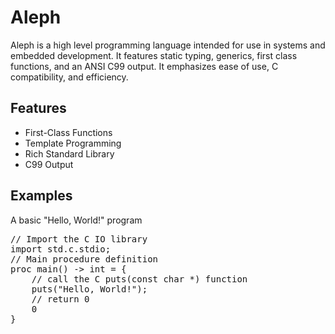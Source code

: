 # Aleph #

Aleph is a high level programming language intended for use in
systems and embedded development. It features static typing,
generics, first class functions, and an ANSI C99 output.
It emphasizes ease of use, C compatibility, and efficiency.

## Features ##
- First-Class Functions
- Template Programming
- Rich Standard Library
- C99 Output

## Examples ##

A basic "Hello, World!" program
<pre>
// Import the C IO library
import std.c.stdio;
// Main procedure definition
proc main() -> int = {
    // call the C puts(const char *) function
    puts("Hello, World!");
    // return 0
    0
}
</pre>
